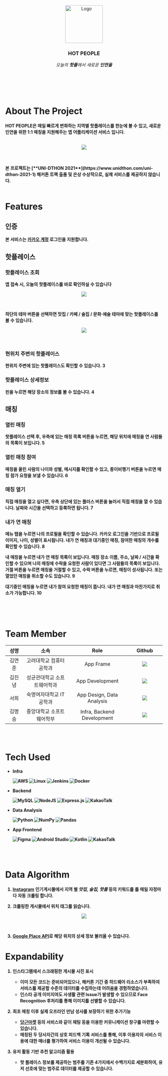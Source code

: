 <br />
<br />
<div align="center">
  <a href="https://github.com/unid-ton-2021-team115/HOT_PEOPLE">
    <img src="images/logo.png" alt="Logo" width="120" height="120">
  </a>

  <h3 align="center">HOT PEOPLE</h3>

  <p align="center">
    <em> 오늘의 <b>핫플</b>에서 새로운 <b>인연<b/>을</em>
    <br />
    <br />
    <br />
  </p>
</div>
<br />
<br />



# About The Project


**HOT PEOPLE**은 매일 빠르게 변화하는 지역별 핫플레이스를 한눈에 볼 수 있고, 새로운 인연을 위한 1:1 매칭을 지원해주는 앱 어플리케이션 서비스 입니다.
<br>
<br>
<p align="center">
<img src="images/appdesign.png">
</p>
<br>
<br>
본 프로젝트는 [**UNI-DTHON 2021**](https://www.unidthon.com/uni-dthon-2021-1) 해커톤 트랙 출품 및 은상 수상작으로, 실제 서비스를 제공하지 않습니다.

<br>
<br>

# Features

## 인증

본 서비스는 [카카오 계정](https://accounts.kakao.com/) 로그인을 지원합니다.


## 핫플레이스

### 핫플레이스 조회

앱 접속 시, 오늘의 핫플레이스를 바로 확인하실 수 있습니다
<p align="center">
<img src="images/f1.gif">
</p>
<br>

하단의 테마 버튼을 선택하면 **맛집 / 카페 / 술집 / 문화·예술** 테마에 맞는 핫플레이스를 볼 수 있습니다.
<br>
<p align="center">
<img src="images/f2.gif">
</p>
<br>

### 현위치 주변의 핫플레이스


현위치 주변에 있는 핫플레이스도 확인할 수 있습니다.
 3


### 핫플레이스 상세정보

핀을 누르면 해당 장소의 정보를 볼 수 있습니다.
 4

## 매칭

### 열린 매칭

핫플레이스 선택 후, 우측에 있는 매칭 목록 버튼을 누르면, 해당 위치에 매칭을 연 사람들의 목록이 보입니다.
 5

### 열린 매칭 참여

매칭을 올린 사람의 나이와 성별, 메시지를 확인할 수 있고, 종이비행기 버튼을 누르면 매칭 참가 요청을 보낼 수 있습니다.
6


### 매칭 열기
직접 매칭을 열고 싶다면, 우측 상단에 있는 플러스 버튼을 눌러서 직접 매칭을 열 수 있습니다. 날짜와 시간을 선택하고 등록하면 됩니다.
7

### 내가 연 매칭
메뉴 탭을 누르면 나의 프로필을 확인할 수 있습니다. 카카오 로그인을 기반으로 프로필 이미지, 나이, 성별이 표시됩니다. 내가 연 매칭과 대기중인 매칭, 참여한 매칭의 개수를 확인할 수 있습니다.
8

내 매칭을 누르면 내가 연 매칭 목록이 보입니다. 매칭 장소 이름, 주소, 날짜 / 시간을 확인할 수 있으며 나의 매칭에 수락을 요청한 사람이 있다면 그 사람들의 목록이 보입니다. 거절 버튼을 누르면 매칭을 거절할 수 있고, 수락 버튼을 누르면, 매칭이 성사됩니다. 또는 열었던 매칭을 취소할 수도 있습니다.
9

대기중인 매칭을 누르면 내가 참여 요청한 매칭이 뜹니다. 내가 연 매칭과 마찬가지로 취소가 가능합니다.
10

<br>
<br>
<br>

# Team Member

<table width="900">
<thead>
    <tr>
        <th width="70" align="center">성명</th>
		<th width="100" align="center">소속</th>
        <th width="250" align="center">Role</th>
        <th width="150" align="center">Github</th>
    </tr> 
</thead>

<tbody>
    <tr>
       <td width="70" align="center">김연준</td>
		<td width="250" align="center">고려대학교 컴퓨터공학과</td>
        <td width="250" align="center">App Frame</td>
        <td width="150" align="center">	
	        <a href="https://github.com/coldreason">
	            <img src="https://img.shields.io/badge/coldreason-655ced?style=social&logo=github"/>
	        </a>
        </td>
    </tr>
    <tr>
        <td width="70" align="center">김진녕</td>
		<td width="250" align="center">성균관대학교 소프트웨어학과</td>
        <td width="250" align="center">App Development</td>
        <td width="150" align="center">	
	        <a href="https://github.com/DivisonOfficer">
	            <img src="https://img.shields.io/badge/DivisonOfficer-655ced?style=social&logo=github"/>
	        </a>
        </td>
    </tr>
    <tr>
        <td width="70" align="center">서희</td>
		<td width="250" align="center">숙명여자대학교 IT공학과</td>
        <td width="250" align="center">App Design, Data Analysis</td>
        <td width="150" align="center">	
	        <a href="https://github.com/0hee0">
	            <img src="https://img.shields.io/badge/0hee0-655ced?style=social&logo=github"/>
	        </a>
        </td>
    </tr>
    <tr>
        <td width="70" align="center">김명승</td>
		<td width="250" align="center">중앙대학교 소프트웨어학부</td>
        <td width="250" align="center">Infra, Backend Development</td>
        <td width="150" align="center">	
	        <a href="https://github.com/mskim9967">
	            <img src="https://img.shields.io/badge/mskim9967-655ced?style=social&logo=github"/>
	        </a>
        </td>
    </tr>
</tbody>
</table>
<br>
<br>


# Tech Used

- Infra

  ![AWS](https://img.shields.io/badge/AWS-%23FF9900.svg?style=for-the-badge&logo=amazon-aws&logoColor=white) ![Linux](https://img.shields.io/badge/Linux-FCC624?style=for-the-badge&logo=linux&logoColor=black) ![Jenkins](https://img.shields.io/badge/jenkins-%232C5263.svg?style=for-the-badge&logo=jenkins&logoColor=white) ![Docker](https://img.shields.io/badge/docker-%230db7ed.svg?style=for-the-badge&logo=docker&logoColor=white) 

- Backend

  ![MySQL](https://img.shields.io/badge/mysql-%2300f.svg?style=for-the-badge&logo=mysql&logoColor=white) ![NodeJS](https://img.shields.io/badge/node.js-6DA55F?style=for-the-badge&logo=node.js&logoColor=white) ![Express.js](https://img.shields.io/badge/express.js-%23404d59.svg?style=for-the-badge&logo=express&logoColor=%2361DAFB)  ![KakaoTalk](https://img.shields.io/badge/kakaotalk-ffcd00.svg?style=for-the-badge&logo=kakaotalk&logoColor=000000)

- Data Analysis

  ![Python](https://img.shields.io/badge/python-3670A0?style=for-the-badge&logo=python&logoColor=ffdd54) ![NumPy](https://img.shields.io/badge/numpy-%23013243.svg?style=for-the-badge&logo=numpy&logoColor=white) ![Pandas](https://img.shields.io/badge/pandas-%23150458.svg?style=for-the-badge&logo=pandas&logoColor=white)

- App Frontend

  ![Figma](https://img.shields.io/badge/figma-%23F24E1E.svg?style=for-the-badge&logo=figma&logoColor=white) ![Android Studio](https://img.shields.io/badge/Android%20Studio-3DDC84.svg?style=for-the-badge&logo=android-studio&logoColor=white) ![Kotlin](https://img.shields.io/badge/kotlin-%230095D5.svg?style=for-the-badge&logo=kotlin&logoColor=white) ![KakaoTalk](https://img.shields.io/badge/kakaotalk-ffcd00.svg?style=for-the-badge&logo=kakaotalk&logoColor=000000)

<br>
<br>

# Data Algorithm

1. [Instagram](https://www.instagram.com/) 인기게시물에서 지역 별 *맛집, 술집, 핫플* 등의 키워드를 를 매일 자정마다 자동 크롤링 합니다.

2. 크롤링한 게시물에서 위치 태그를 읽습니다.
<p align="center">
<img src="images/instaloc.png">
</p>
<br>

3. [Google Place API](https://developers.google.com/maps/documentation/places/web-service/overview)로 해당 위치의 상세 정보 불러올 수 있습니다.


# Expandability
1. 인스타그램에서 스크래핑한 게시물 사진 표시
	- 이미 모든 코드는 준비되어있으나, 해커톤 기간 중 하드웨어 리소스가 부족하여 서비스를 제공할 수준의 데이터를 수집하는데 어려움을 경험하였습니다. 
	- 인스타 공개 이미지여도 사생활 관련 Issue가 발생할 수 있으므로 Face Recognition 후처리를 통해 이미지를 선별할 수 있습니다.

2. 최초 매칭 이후 실제 오프라인 만남 성사를 보장하기 위한 추가기능
	- [당근마켓](https://www.daangn.com/) 등의 서비스와 같이 채팅 등을 이용한 커뮤니케이션 창구를 마련할 수 있습니다.
	- 매칭된 두 당사자간의 상호 피드백 기록 서비스를 통해, 이후 이용자의 서비스 이용에 대한 매너를 평가하여 서비스 이용이 개선될 수 있습니다.


3. 유저 활동 기반 추천 알고리즘 활용
	- 핫 플레이스 정보를 제공하는 범주를 기존 4가지에서 수백가지로 세분화하여, 유저 선호에 맞는 범주로 데이터를 제공할 수 있습니다.

